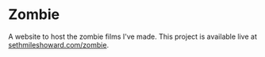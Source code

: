 Zombie
======

A website to host the zombie films I've made. This project is available live at [sethmileshoward.com/zombie](sethmileshoward.com/zombie).
